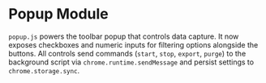 # Popup Module

`popup.js` powers the toolbar popup that controls data capture.
It now exposes checkboxes and numeric inputs for filtering options alongside the buttons.
All controls send commands (`start`, `stop`, `export`, `purge`) to the background script via `chrome.runtime.sendMessage` and persist settings to `chrome.storage.sync`.
